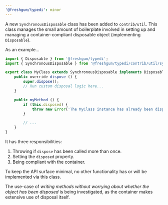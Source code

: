 ```yaml
---
'@freshgum/typedi': minor
---
```


A new `SynchronousDisposable` class has been added to `contrib/util`. This class manages the small amount of boilerplate involved in setting up and managing a container-compliant disposable object (implementing `Disposable`).

As an example...
```ts
import { Disposable } from '@freshgum/typedi';
import { SynchronousDisposable } from '@freshgum/typedi/contrib/util/synchronous-disposable';

export class MyClass extends SynchronousDisposable implements Disposable {
    public override dispose () {
        super.dispose();
        // Run custom disposal logic here...
    }

    public myMethod () {
        if (this.disposed) {
            throw new Error('The MyClass instance has already been disposed.');
        }

        // ...
    }
}
```

It has three responsibilities:
  1. Throwing if `dispose` has been called more than once.
  2. Setting the `disposed` property.
  3. Being compliant with the container.

To keep the API surface minimal, no other functionality has or will be implemented via this class.

The use-case of *writing methods without worrying about whether the object has been disposed* is being investigated,
as the container makes extensive use of disposal itself.

